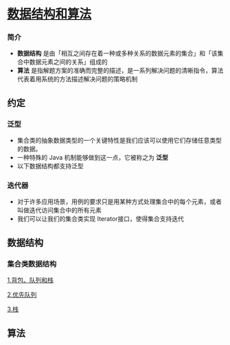 [数据结构和算法](https://github.com/ChinesePowerful/algorithm)
=======

### 简介
- **数据结构** 是由「相互之间存在着一种或多种关系的数据元素的集合」和「该集合中数据元素之间的关系」组成的
- **算法** 是指解题方案的准确而完整的描述，是一系列解决问题的清晰指令，算法代表着用系统的方法描述解决问题的策略机制

## 约定

### 泛型
- 集合类的抽象数据类型的一个关键特性是我们应该可以使用它们存储任意类型的数据。
- 一种特殊的 Java 机制能够做到这一点，它被称之为 **泛型**
- 以下数据结构都支持泛型

### 迭代器
- 对于许多应用场景，用例的要求只是用某种方式处理集合中的每个元素，或者叫做迭代访问集合中的所有元素
- 我们可以让我们的集合类实现 Iterator接口，使得集合支持迭代


## 数据结构

### 集合类数据结构

[1.背包、队列和栈](https://github.com/ChinesePowerful/algorithm/tree/master/src/data_structure/bag_queue_stack)

[2.优先队列](https://github.com/ChinesePowerful/algorithm/tree/master/src/data_structure/priority_queue)

[3.栈](https://github.com/ChinesePowerful/data_structure/stack)


## 算法